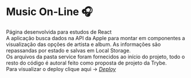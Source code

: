 # Music On-Line 🎧

Página desenvolvida para estudos de React<br>
A aplicação busca dados na API da Apple para montar em componentes a visualização das opções de artista e album. As informações são repassandas por estado e salvas em Local Storage.  <Br>
Os arquivos da pasta service foram fornecidos ao início do projeto, todo o resto do código é autoral feito como proposta de projeto da Trybe. <Br>
Para visualizar o deploy clique aqui -> _[Deploy](https://trybetunes-beta.vercel.app/)_

